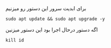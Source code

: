  برای ابدیت سرور این دستور رو میزنیم
```
sudo apt update && sudo apt upgrade -y
```
اگه دستور درحال اجرا بود این دستور میزنین
```
kill id
```
